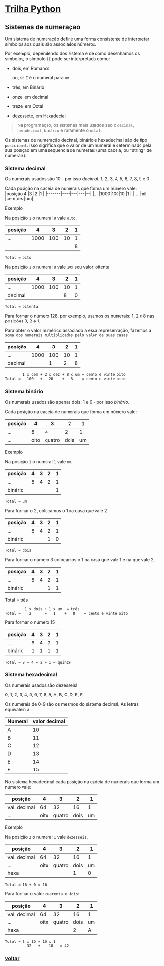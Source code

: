 # [Trilha Python](index.md)

## Sistemas de numeração

Um sistema de numeração define uma forma consistente de interpretar símbolos aos quais são associados números.

Por exemplo, dependendo dos sistema e de como desenhamos os símbolos, o símbolo `II` pode ser interpretado como:

- dois, em Romanos

    ou, se `I` é o numeral para `um`

- três, em Binário
- onze, em decimal
- treze, em Octal
- dezessete, em Hexadecial

> Na programação, os sistemas mais usados são o `decimal`, `hexadecimal`, `binário` e raramente o `octal`.

Os sistemas de numeração decimal, binário e hexadecimal são de tipo `posicional`. Isso significa que o valor de um numeral é determinado pela sua posição em uma sequência de numerais (uma cadeia, ou "string" de numerais).

### Sistema decimal

Os numerais usados são 10 - por isso *decimal*.
1, 2, 3, 4, 5, 6, 7, 8, 9 e 0

Cada posição na cadeia de numerais que forma um número vale:
|posição|4   |3  |2  |1 |
|-------|----|---|---|--|
|...    |1000|100|10 |1 |
|...    |mil |cem|dez|um|

Exemplo:

Na posição `1` o numeral `8` vale `oito`.

|posição|4   |3  |2  |1 |
|-------|----|---|---|--|
|...    |1000|100|10 |1 |
|       |    |   |   |8 |
```
Total = oito
```

Na posição `1` o numeral `8` vale `10x` seu valor: oitenta

|posição|4   |3  |2  |1 |
|-------|----|---|---|--|
|...    |1000|100|10 |1 |
|  decimal     |    |   |8  |0 |
```
Total = oitenta
```

Para formar o número 128, por exemplo, usamos os numerais: 1, 2 e 8 nas posições 3, 2 e 1.

Para obter o valor numérico associado a essa representação, fazemos a `soma dos numerais multiplicados pelo valor de suas casas`

|posição|4   |3  |2  |1 |
|-------|----|---|---|--|
|...    |1000|100|10 |1 |
|  decimal     |    |1  |2  |8 |

```
        1 x cem + 2 x dez + 8 x um = cento e vinte oito
Total =   100   +   20    +   8    = cento e vinte oito
```


### Sistema binário

Os numerais usados são apenas dois: 1 e 0 - por isso *binário*.


Cada posição na cadeia de numerais que forma um número vale:

|posição|4    |3     |2   |1 |
|-------|-----|------|----|--|
|...    |8    |4     |2   |1 |
|...    |oito |quatro|dois|um|

Exemplo:

Na posição `1` o numeral `1` vale `um`.

|posição|4    |3     |2   |1  |
|-------|-----|------|----|---|
|...    |8    |4     |2   |1  |
|   binário    |     |      |    |1  |
```
Total = um
```

Para formar o 2, colocamos o 1 na casa que vale 2

|posição|4    |3     |2   |1  |
|-------|-----|------|----|---|
|...    |8    |4     |2   |1  |
| binário      |     |      |1   |0  |
```
Total = dois
```

Para formar o número 3 colocamos o 1 na casa que vale 1 e na que vale 2.  

|posição|4    |3     |2   |1  |
|-------|-----|------|----|---|
|...    |8    |4     |2   |1  |
| binário      |     |      |1   |1  |
Total = três

```
         1 x dois + 1 x um  = três
Total =    2      +   1    +   8    = cento e vinte oito
```

Para formar o número 15

|posição|4    |3     |2   |1  |
|-------|-----|------|----|---|
|...    |8    |4     |2   |1  |
| binário      | 1   | 1    |1   |1  |
```
Total = 8 + 4 + 2 + 1 = quinze
```

### Sistema hexadecimal

Os numerais usados são dezesseis! 

0, 1, 2, 3, 4, 5, 6, 7, 8, 9, A, B, C, D, E, F

Os numerais de 0-9 são os mesmos do sistema decimal. As letras equivalem a:

|Numeral| valor decimal|
|-|-|
|A|10|
|B|11|
|C|12|
|D|13|
|E|14|
|F|15|

No sistema hexadecimal cada posição na cadeia de numerais que forma um número vale:

|posição     |4     |3     |2   |1 |
|------------|------|------|----|--|
|val. decimal|64    |32    |16  |1 |
|...         |oito  |quatro|dois|um|

Exemplo:

Na posição `2` o numeral `1` vale `dezesseis`.

|posição     |4     |3     |2   |1 |
|------------|------|------|----|--|
|val. decimal|64    |32    |16  |1 |
|...         |oito  |quatro|dois|um|
| hexa       |      |      |  1 |0 |
```
Total = 16 + 0 = 16
```

Para formar o valor `quarenta e dois`:



|posição     |4     |3     |2   |1 |
|------------|------|------|----|--|
|val. decimal|64    |32    |16  |1 |
|...         |oito  |quatro|dois|um|
| hexa       |      |      |  2 |A |
```
Total = 2 x 16 + 10 x 1  
          32   +    10   = 42
```

### [voltar](index.md)
